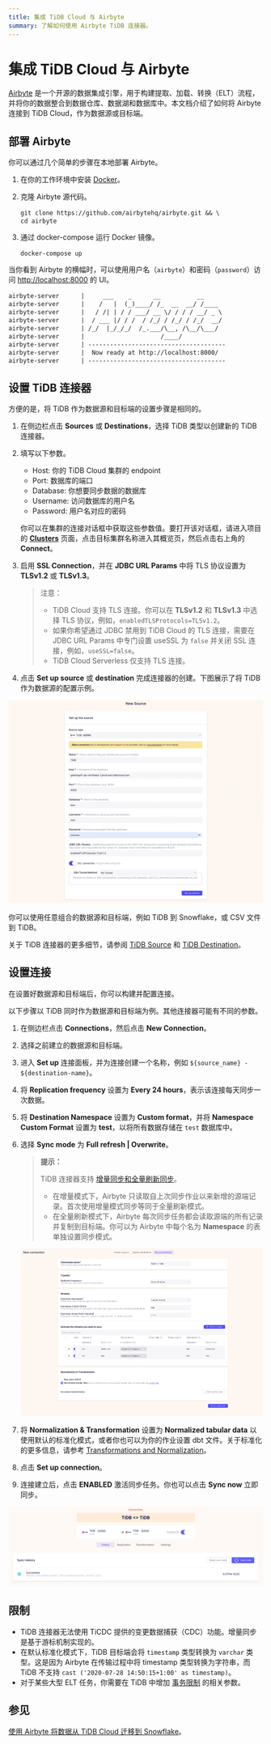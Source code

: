 ```yaml
---
title: 集成 TiDB Cloud 与 Airbyte
summary: 了解如何使用 Airbyte TiDB 连接器。
---
```


# 集成 TiDB Cloud 与 Airbyte

[Airbyte](https://airbyte.com/) 是一个开源的数据集成引擎，用于构建提取、加载、转换（ELT）流程，并将你的数据整合到数据仓库、数据湖和数据库中。本文档介绍了如何将 Airbyte 连接到 TiDB Cloud，作为数据源或目标端。

## 部署 Airbyte

你可以通过几个简单的步骤在本地部署 Airbyte。

1. 在你的工作环境中安装 [Docker](https://www.docker.com/products/docker-desktop)。

2. 克隆 Airbyte 源代码。

    ```shell
    git clone https://github.com/airbytehq/airbyte.git && \
    cd airbyte
    ```

3. 通过 docker-compose 运行 Docker 镜像。

    ```shell
    docker-compose up
    ```

当你看到 Airbyte 的横幅时，可以使用用户名（`airbyte`）和密码（`password`）访问 [http://localhost:8000](http://localhost:8000) 的 UI。

```
airbyte-server      |     ___    _      __          __
airbyte-server      |    /   |  (_)____/ /_  __  __/ /____
airbyte-server      |   / /| | / / ___/ __ \/ / / / __/ _ \
airbyte-server      |  / ___ |/ / /  / /_/ / /_/ / /_/  __/
airbyte-server      | /_/  |_/_/_/  /_.___/\__, /\__/\___/
airbyte-server      |                     /____/
airbyte-server      | --------------------------------------
airbyte-server      |  Now ready at http://localhost:8000/
airbyte-server      | --------------------------------------
```

## 设置 TiDB 连接器

方便的是，将 TiDB 作为数据源和目标端的设置步骤是相同的。

1. 在侧边栏点击 **Sources** 或 **Destinations**，选择 TiDB 类型以创建新的 TiDB 连接器。

2. 填写以下参数。

    - Host: 你的 TiDB Cloud 集群的 endpoint
    - Port: 数据库的端口
    - Database: 你想要同步数据的数据库
    - Username: 访问数据库的用户名
    - Password: 用户名对应的密码

    你可以在集群的连接对话框中获取这些参数值。要打开该对话框，请进入项目的 [**Clusters**](https://tidbcloud.com/project/clusters) 页面，点击目标集群名称进入其概览页，然后点击右上角的 **Connect**。

3. 启用 **SSL Connection**，并在 **JDBC URL Params** 中将 TLS 协议设置为 **TLSv1.2** 或 **TLSv1.3**。

    > 注意：
    >
    > - TiDB Cloud 支持 TLS 连接。你可以在 **TLSv1.2** 和 **TLSv1.3** 中选择 TLS 协议，例如，`enabledTLSProtocols=TLSv1.2`。
    > - 如果你希望通过 JDBC 禁用到 TiDB Cloud 的 TLS 连接，需要在 JDBC URL Params 中专门设置 useSSL 为 `false` 并关闭 SSL 连接，例如，`useSSL=false`。
    > - TiDB Cloud Serverless 仅支持 TLS 连接。

4. 点击 **Set up source** 或 **destination** 完成连接器的创建。下图展示了将 TiDB 作为数据源的配置示例。

![TiDB source configuration](/media/tidb-cloud/integration-airbyte-parameters.jpg)

你可以使用任意组合的数据源和目标端，例如 TiDB 到 Snowflake，或 CSV 文件到 TiDB。

关于 TiDB 连接器的更多细节，请参阅 [TiDB Source](https://docs.airbyte.com/integrations/sources/tidb) 和 [TiDB Destination](https://docs.airbyte.com/integrations/destinations/tidb)。

## 设置连接

在设置好数据源和目标端后，你可以构建并配置连接。

以下步骤以 TiDB 同时作为数据源和目标端为例。其他连接器可能有不同的参数。

1. 在侧边栏点击 **Connections**，然后点击 **New Connection**。
2. 选择之前建立的数据源和目标端。
3. 进入 **Set up** 连接面板，并为连接创建一个名称，例如 `${source_name} - ${destination-name}`。
4. 将 **Replication frequency** 设置为 **Every 24 hours**，表示该连接每天同步一次数据。
5. 将 **Destination Namespace** 设置为 **Custom format**，并将 **Namespace Custom Format** 设置为 **test**，以将所有数据存储在 `test` 数据库中。
6. 选择 **Sync mode** 为 **Full refresh | Overwrite**。

    > **提示：**
    >
    > TiDB 连接器支持 [增量同步和全量刷新同步](https://airbyte.com/blog/understanding-data-replication-modes)。
    >
    > - 在增量模式下，Airbyte 只读取自上次同步作业以来新增的源端记录。首次使用增量模式同步等同于全量刷新模式。
    > - 在全量刷新模式下，Airbyte 每次同步任务都会读取源端的所有记录并复制到目标端。你可以为 Airbyte 中每个名为 **Namespace** 的表单独设置同步模式。

    ![Set up connection](/media/tidb-cloud/integration-airbyte-connection.jpg)

7. 将 **Normalization & Transformation** 设置为 **Normalized tabular data** 以使用默认的标准化模式，或者你也可以为你的作业设置 dbt 文件。关于标准化的更多信息，请参考 [Transformations and Normalization](https://docs.airbyte.com/operator-guides/transformation-and-normalization/transformations-with-dbt)。
8. 点击 **Set up connection**。
9. 连接建立后，点击 **ENABLED** 激活同步任务。你也可以点击 **Sync now** 立即同步。

![Sync data](/media/tidb-cloud/integration-airbyte-sync.jpg)

## 限制

- TiDB 连接器无法使用 TiCDC 提供的变更数据捕获（CDC）功能。增量同步是基于游标机制实现的。
- 在默认标准化模式下，TiDB 目标端会将 `timestamp` 类型转换为 `varchar` 类型。这是因为 Airbyte 在传输过程中将 timestamp 类型转换为字符串，而 TiDB 不支持 `cast ('2020-07-28 14:50:15+1:00' as timestamp)`。
- 对于某些大型 ELT 任务，你需要在 TiDB 中增加 [事务限制](/develop/dev-guide-transaction-restraints.md#large-transaction-restrictions) 的相关参数。

## 参见

[使用 Airbyte 将数据从 TiDB Cloud 迁移到 Snowflake](https://www.pingcap.com/blog/using-airbyte-to-migrate-data-from-tidb-cloud-to-snowflake/)。
